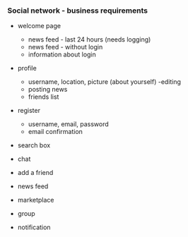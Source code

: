 ### Social network - business requirements
- welcome page
    - news feed - last 24 hours (needs logging)
    - news feed - without login
    - information about login
- profile
    - username, location, picture (about yourself) -editing
    - posting news
    - friends list
- register
    - username, email, password
    - email confirmation
    
- search box
- chat
- add a friend
- news feed
- marketplace
- group
- notification
